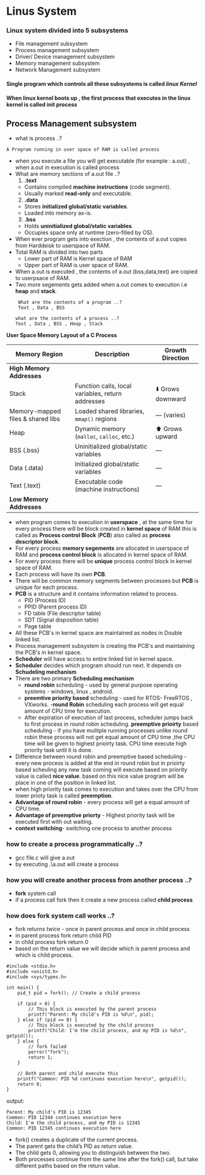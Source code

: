 # Linus System 
### Linux system divided into 5 subsystems
- File management subsystem
- Process management subsystem
- Driver/ Device management subsystem
- Memory management subsystem
- Network Management subsystem
#### Single program which controls all these subsystems is called *linux Kernel*
#### When linux kernel boots up , the first process that executes in the linux kernel is called init process

## Process Management subsystem
- what is process ..?
```
A Program running in user space of RAM is called process
```
- when you execute a file you will get executable (for example : a.out) , when a.out in execution is called process
- What are memory sections of a.out file ..?
  1. **.text**
    - Contains compiled **machine instructions** (code segment).
    - Usually marked **read-only** and executable.
  2. **.data**
    - Stores **initialized global/static variables**.
    - Loaded into memory as-is.
  3. **.bss**
    - Holds **uninitialized global/static variables**.
    - Occupies space only at runtime (zero-filled by OS).  
- When ever program gets into exection , the contents of a.out copies from Harddeisk to userspace of RAM.
- Total RAM is divided into two parts
  - Lower part of RAM is Kernel space of RAM
  - Upper part of RAM is user space of RAM.
- When a.out is executed , the contents of a.out (bss,data,text) are copied to userpsace of RAM.
- Two more segements gets added when a.out comes to execution i.e **heap** and **stack**.
  ```
   What are the contents of a program ..?
   Text , Data , BSS
  ```
  ```
  what are the contents of a process ..?
  Text , Data , BSS , Heap , Stack
  ```

**User Space Memory Layout of a C Process**

| Memory Region               | Description                                      | Growth Direction     |
|----------------------------|--------------------------------------------------|----------------------|
| **High Memory Addresses**  |                                                  |                      |
| Stack                      | Function calls, local variables, return addresses| ⬇️ Grows downward     |
| Memory-mapped files & shared libs | Loaded shared libraries, `mmap()` regions         | — (varies)           |
| Heap                       | Dynamic memory (`malloc`, `calloc`, etc.)        | ⬆️ Grows upward       |
| BSS (.bss)                 | Uninitialized global/static variables            | —                    |
| Data (.data)               | Initialized global/static variables              | —                    |
| Text (.text)               | Executable code (machine instructions)           | —                    |
| **Low Memory Addresses**   |                                                  |                      |

- when program comes to execution in **userspace** , at the same time for every process there will be block created in **kernel space** of RAM this is called as **Process control Block** (**PCB**) also called as **process descriptor block**. 
-  For every process **memory segements** are allocated in userspace of RAM and **process control block** is allocated in kernel space of RAM.
-  For every process there will be **unique** process control block in kernel space of RAM.
-  Each process will have its own **PCB**.
-  There will be common memory segments between processes but **PCB** is unique for each process.
- **PCB** is a structure and it contains information related to process.
  - PID (Process ID)
  - PPID (Parent process ID)
  - FD table (File descriptor table)
  - SDT (Signal disposition table)
  - Page table
- All these PCB's in kernel space are maintained as nodes in Double linked list.
- Process management subsystem is creating the PCB's and maintaining the PCB's in kernel space.
- **Scheduler** will have access to entire linked list in kernel space.
- **Scheduler** decides which program should run next. It depends on **Schudeling mechanism**
- There are two primary **Scheduling mechanism**
  - **round robin** scheduling - used by general purpose operating systems - windows, linux , android.
  - **preemtive priority based** scheduling - used for RTOS- FreeRTOS , VXworks.
-**round Robin** scheduling each process will get equal amount of CPU time for execution.
  - After expiration of execution of last process, scheduler jumps back to first process in round robin scheduling.
  **preemptive prioirty** based scheduling - if you have mulitple running processes unlike round robin these process will not get equal amount of CPU time ,the CPU time will be given to highest prioirty task. CPU time execute high priority task until it is done.
- Difference between round robin and preemptive based scheduling -   every new process is added at the end in round robin but in prioirty based scheuling any new task coming will execute based on priority value is called **nice value**. based on this nice value program will be place in one of the position in linked list.
- when high priority task comes to execution and takes over the CPU from lower prioty task is called **preemption**.
- **Advantage of round robin** - every process will get a equal amount of CPU time.
- **Advantage of preemptive priorty** - Highest priority task will be executed first with out waiting.
- **context switching**- switching one process to another process

### how to create a process programmatically ..?
- gcc file.c will give a.out
- by executing .\a.out will create a process

### how you will create another process from another process ..?
- **fork** system call
- if a process call fork then it create a new process called **child process**
### how does fork system call works ..?
- fork returns twice  - once in parent process and once in child process
- in parent process fork return child PID
- in child process fork return 0
- based on the return value we will decide which is parent process and which is child process.

```
#include <stdio.h>
#include <unistd.h>
#include <sys/types.h>

int main() {
    pid_t pid = fork(); // Create a child process

    if (pid > 0) {
        // This block is executed by the parent process
        printf("Parent: My child's PID is %d\n", pid);
    } else if (pid == 0) {
        // This block is executed by the child process
        printf("Child: I'm the child process, and my PID is %d\n", getpid());
    } else {
        // fork failed
        perror("fork");
        return 1;
    }

    // Both parent and child execute this
    printf("Common: PID %d continues execution here\n", getpid());
    return 0;
}
```
output:
```
Parent: My child's PID is 12345
Common: PID 12344 continues execution here
Child: I'm the child process, and my PID is 12345
Common: PID 12345 continues execution here
```
- fork() creates a duplicate of the current process.
- The parent gets the child’s PID as return value.
- The child gets 0, allowing you to distinguish between the two.
- Both processes continue from the same line after the fork() call, but take different paths based on the return value.

